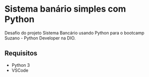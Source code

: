 # Sistema banário simples com Python
Desafio do projeto Sistema Bancário usando Python para o bootcamp Suzano - Python Developer na DIO.

## Requisitos
- Python 3
- VSCode
